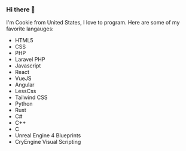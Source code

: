 ### Hi there 👋

I'm Cookie from United States, I love to program. Here are some of my favorite langauges:
- HTML5
- CSS
- PHP
- Laravel PHP
- Javascript
- React
- VueJS
- Angular
- LessCss
- Tailwind CSS
- Python
- Rust
- C#
- C++
- C
- Unreal Engine 4 Blueprints
- CryEngine Visual Scripting
